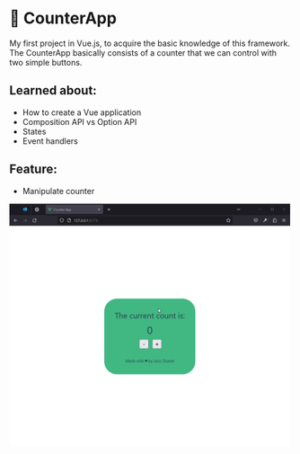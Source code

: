 # 🔢 CounterApp

My first project in Vue.js, to acquire the basic knowledge of this framework.
The CounterApp basically consists of a counter that we can control with two simple buttons.

## Learned about: 
- How to create a Vue application
- Composition API vs Option API
- States 
- Event handlers

## Feature:
- Manipulate counter
<img src="https://github.com/maoiki/learning-vue/blob/main/.github/counter.gif?raw=true" alt="CounterApp" width="500">

